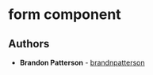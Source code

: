 # form component

## Authors

* **Brandon Patterson** - [brandnpatterson](https://github.com/brandnpatterson)
